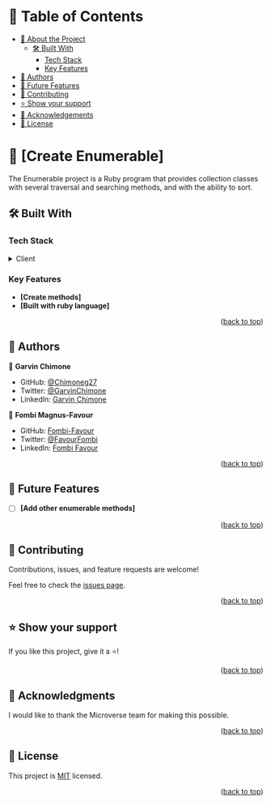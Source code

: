 # 📗 Table of Contents

- [📖 About the Project](#about-project)
  - [🛠 Built With](#built-with)
    - [Tech Stack](#tech-stack)
    - [Key Features](#key-features)
- [👥 Authors](#authors)
- [🔭 Future Features](#future-features)
- [🤝 Contributing](#contributing)
- [⭐️ Show your support](#support)
- [🙏 Acknowledgements](#acknowledgements)
- [📝 License](#license)

<!-- PROJECT DESCRIPTION -->

# 📖 [Create Enumerable] <a name="about-project"></a>

The Enumerable project is a Ruby program that provides collection classes with several traversal and searching methods, and with the ability to sort.

## 🛠 Built With <a name="built-with"></a>

### Tech Stack <a name="tech-stack"></a>

<details>
  <summary>Client</summary>
  <ul>
    <li><a href="https://www.ruby-lang.org/en/">Ruby</a></li>
  </ul>
</details>

<!-- Features -->

### Key Features <a name="key-features"></a>

- **[Create methods]**
- **[Built with ruby language]**

<p align="right">(<a href="#readme-top">back to top</a>)</p>

<!-- AUTHORS -->

## 👥 Authors <a name="authors"></a>

👤 **Garvin Chimone**

- GitHub: [@Chimoneg27](https://github.com/Chimoneg27)
- Twitter: [@GarvinChimone](https://twitter.com/GarvinChimone)
- LinkedIn: [Garvin Chimone](https://www.linkedin.com/in/garvin-chimone-37208924a/)

👤 **Fombi Magnus-Favour**

- GitHub: [Fombi-Favour](https://github.com/Fombi-Favour)
- Twitter: [@FavourFombi](https://twitter.com/FavourFombi)
- LinkedIn: [Fombi Favour](https://www.linkedin.com/in/fombi-favour/)


<p align="right">(<a href="#readme-top">back to top</a>)</p>

<!-- FUTURE FEATURES -->

## 🔭 Future Features <a name="future-features"></a>

- [ ] **[Add other enumerable methods]**

<p align="right">(<a href="#readme-top">back to top</a>)</p>

<!-- CONTRIBUTING -->

## 🤝 Contributing <a name="contributing"></a>

Contributions, issues, and feature requests are welcome!

Feel free to check the [issues page](https://github.com/Fombi-Favour/enumerable-rb/issues).

<p align="right">(<a href="#readme-top">back to top</a>)</p>

<!-- SUPPORT -->

## ⭐️ Show your support <a name="support"></a>

If you like this project, give it a ⭐️!

<p align="right">(<a href="#readme-top">back to top</a>)</p>

<!-- ACKNOWLEDGEMENTS -->

## 🙏 Acknowledgments <a name="acknowledgements"></a>


I would like to thank the Microverse team for making this possible.

<p align="right">(<a href="#readme-top">back to top</a>)</p>

<!-- LICENSE -->

## 📝 License <a name="license"></a>

This project is [MIT](./LICENSE) licensed.

<p align="right">(<a href="#readme-top">back to top</a>)</p>

